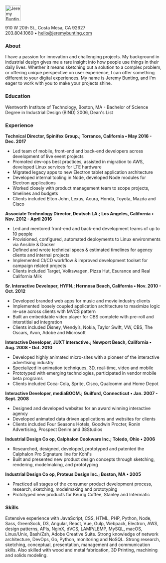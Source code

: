 <img src='https://raw.githubusercontent.com/qbunt/resume/master/jbunting_logotype.png' alt="Jeremy Bunting" height='50'>

910 W 20th St., Costa Mesa, CA 92627   
203.804.1060 &bull; hello@jeremybunting.com   

### About
I have a passion for innovation and challenging projects.  My background in industrial design gives me a rare insight into how people use things in their daily lives.  Whether it means sketching out a solution to a complex problem, or offering unique perspective on user experience, I can offer something different to your digital experiences. My name is Jeremy Bunting, and I'm eager to work with you to make your projects shine.

### Education
Wentworth Institute of Technology, Boston, MA - Bachelor of Science Degree in Industrial Design (BIND) 2006, Dean's List

### Experience
**Technical Director, Spinifex Group.; Torrance, California &bull; May 2016 - Dec. 2017**
* Led team of mobile, front-end and back-end developers across development of live event projects
* Promoted dev-ops best practices, assisted in migration to AWS, developed Linux services for LTE hardware
* Migrated legacy apps to new Electron tablet application architecture
* Developed internal tooling in Node, developed Node modules for Electron applications
* Worked closely with product management team to scope projects, timelines and budgets
* Clients included Elton John, Lexus, Acura, Honda, Toyota, Mazda and Cisco

**Associate Technology Director, Deutsch LA.; Los Angeles, California &bull; Nov. 2012 - April 2016**
* Led and mentored front-end and back-end development teams of up to 10 people
* Provisioned, configured, automated deployments to Linux environments via Ansible & Docker
* Defined and wrote technical specs & estimated timelines for agency clients and internal projects
* Implemented CI/CD workflow & improved development toolset for campaign related projects
* Clients included Target, Volkswagen, Pizza Hut, Esurance and Real California Milk

**Sr. Interactive Developer, HYFN.; Hermosa Beach, California &bull; Nov. 2010 - Oct. 2012**
* Developed branded web apps for music and movie industry clients
* Implemented loosely coupled application architecture to maximize logic re-use across clients with MVCS pattern
* Built an embeddable video player for CBS complete with pre-roll and interstitial ad integration
* Clients included Disney, Wendy’s, Nokia, Taylor Swift, VW, CBS, The Oscars, Avon, Adobe and Microsoft

**Interactive Developer, JUXT Interactive.; Newport Beach, California &bull; Aug. 2008 - Oct. 2010**
* Developed highly animated micro-sites with a pioneer of the interactive advertising industry
* Specialized in animation techniques, 3D, real-time, video and mobile
* Prototyped with emerging technologies, participated in vendor mobile beta programs
* Clients included Coca-Cola, Sprite, Cisco, Qualcomm and Home Depot

**Interactive Developer, mediaBOOM.; Guilford, Connecticut &bull; Jan. 2007 - Sept. 2008**
* Designed and developed websites for an award winning interactive agency
* Developed animated data driven applications and websites for clients
* Clients included Four Seasons Hotels, Goodwin Procter, Ronin Advertising, Prospect Denim and 38Studios

**Industrial Design Co op, Calphalon Cookware Inc.; Toledo, Ohio &bull; 2006**
* Researched, designed, developed, prototyped and patented the Calphalon Pro Signature line for Kohl's
* Built and presented new product design concepts through sketching, rendering, modelmaking, and prototyping

**Industrial Design Co op, Proteus Design Inc.; Boston, MA &bull; 2005**
* Practiced all stages of the consumer product development process, research, sketching, modelmaking and prototyping
* Prototyped new products for Keurig Coffee, Stanley and Intermatic

### Skills
Extensive experience with JavaScript, CSS, HTML, PHP, Python, Node, Sass, GreenSock, D3, Angular, React, Vue, Gulp, Webpack, Electron, AWS, design patterns, APIs, NginX, dVCS, LAMP/LEMP, MySQL, macOS, Linux/Unix, Bash/Zsh, Adobe Creative Suite. Strong knowledge of network architecture, DevOps, Go, Python, monitoring and NoSQL. Strong research, sketching, conceptual, presentation, management and communication skills. Also skilled with wood and metal fabrication, 3D Printing, machining and solids modeling.
